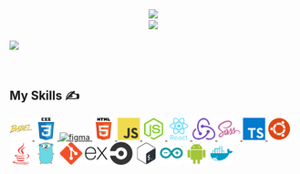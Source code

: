 <div align="center">
<img src="https://readme-typing-svg.herokuapp.com/?size=50&center=true&vCenter=true&width=800&height=100&lines=Namaste%20%F0%9F%99%8F">
<br>
<img src="https://views.whatilearened.today/views/github/abhir9/abhir9.svg?cache=remove">
<br>
</div>
<br>


<div>
<!-- <img  alt="GIF" src="https://github.com/abhir9/abhir9/blob/main/code.gif" width="311" height="200" /> -->
<a ><img width=422 src="https://github-readme-streak-stats.herokuapp.com/?user=abhir9&theme=react"></a>
</div>

<br>

<br>
<div>
    
<h2 id="skills">My Skills ✍️</h2>
<p>
    <a href="https://babeljs.io/" target="_blank"> <img src="https://raw.githubusercontent.com/devicons/devicon/master/icons/babel/babel-original.svg" alt="babel" width="40" height="40" /> </a>
    <a href="https://www.w3schools.com/css/" target="_blank"> <img src="https://raw.githubusercontent.com/devicons/devicon/master/icons/css3/css3-original-wordmark.svg" alt="css3" width="40" height="40" /> </a>
    <a href="https://www.figma.com/" target="_blank"> <img src="https://www.vectorlogo.zone/logos/figma/figma-icon.svg" alt="figma" width="40" height="40" /> </a>
    <a href="https://www.w3.org/html/" target="_blank"> <img src="https://raw.githubusercontent.com/devicons/devicon/master/icons/html5/html5-original-wordmark.svg" alt="html5" width="40" height="40" /> </a>
    <a href="https://developer.mozilla.org/en-US/docs/Web/JavaScript" target="_blank">
        <img src="https://raw.githubusercontent.com/devicons/devicon/master/icons/javascript/javascript-original.svg" alt="javascript" width="40" height="40" />
    </a>
    <a href="https://nodejs.org" target="_blank"> <img src="https://raw.githubusercontent.com/devicons/devicon/master/icons/nodejs/nodejs-plain.svg" alt="nodejs" width="40" height="40" /> </a>
    <a href="https://reactjs.org/" target="_blank"> <img src="https://raw.githubusercontent.com/devicons/devicon/master/icons/react/react-original-wordmark.svg" alt="react" width="40" height="40" /> </a>
    <a href="https://redux.js.org" target="_blank"> <img src="https://raw.githubusercontent.com/devicons/devicon/master/icons/redux/redux-original.svg" alt="redux" width="40" height="40" /> </a>
    <a href="https://sass-lang.com" target="_blank"> <img src="https://raw.githubusercontent.com/devicons/devicon/master/icons/sass/sass-original.svg" alt="sass" width="40" height="40" /> </a>
    <a href="https://www.typescriptlang.org/" target="_blank"> <img src="https://raw.githubusercontent.com/devicons/devicon/master/icons/typescript/typescript-original.svg" alt="typescript" width="40" height="40" /> </a>
<a target="_blank"> <img src="https://raw.githubusercontent.com/devicons/devicon/master/icons/ubuntu/ubuntu-plain.svg" alt="ubuntu" width="40" height="40" /> </a>
<a target="_blank"> <img src="https://raw.githubusercontent.com/devicons/devicon/master/icons/java/java-plain.svg" alt="java" width="40" height="40" /> </a>
<a target="_blank"> <img src="https://raw.githubusercontent.com/devicons/devicon/master/icons/go/go-original.svg" alt="go" width="40" height="40" /> </a>
<a target="_blank"> <img src="https://raw.githubusercontent.com/devicons/devicon/master/icons/git/git-plain.svg" alt="git" width="40" height="40" /> </a>
<a target="_blank"> <img src="https://raw.githubusercontent.com/devicons/devicon/master/icons/express/express-original.svg" alt="express" width="40" height="40" /> </a>
<a target="_blank"> <img src="https://raw.githubusercontent.com/devicons/devicon/master/icons/circleci/circleci-plain.svg" alt="circle" width="40" height="40" /> </a>
<a target="_blank"> <img src="https://raw.githubusercontent.com/devicons/devicon/master/icons/bash/bash-original.svg" alt="bash" width="40" height="40" /> </a>
<a target="_blank"> <img src="https://raw.githubusercontent.com/devicons/devicon/master/icons/arduino/arduino-original.svg" alt="arduino" width="40" height="40" /> </a>
<a target="_blank"> <img src="https://raw.githubusercontent.com/devicons/devicon/master/icons/android/android-plain.svg" alt="android" width="40" height="40" /> </a>
<a target="_blank"> <img src="https://raw.githubusercontent.com/devicons/devicon/master/icons/docker/docker-plain.svg" alt="docker" width="40" height="40" /> </a>    
    
    
</p>
</div>
